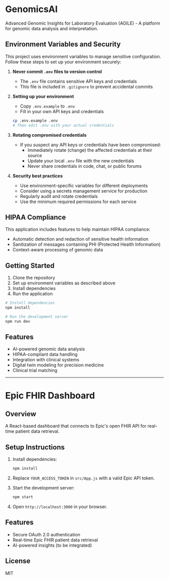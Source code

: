 # GenomicsAI

Advanced Genomic Insights for Laboratory Evaluation (AGILE) - A platform for genomic data analysis and interpretation.

## Environment Variables and Security

This project uses environment variables to manage sensitive configuration. Follow these steps to set up your environment securely:

1. **Never commit `.env` files to version control**
   - The `.env` file contains sensitive API keys and credentials
   - This file is included in `.gitignore` to prevent accidental commits

2. **Setting up your environment**
   - Copy `.env.example` to `.env`
   - Fill in your own API keys and credentials
   ```bash
   cp .env.example .env
   # Then edit .env with your actual credentials
   ```

3. **Rotating compromised credentials**
   - If you suspect any API keys or credentials have been compromised:
     - Immediately rotate (change) the affected credentials at their source
     - Update your local `.env` file with the new credentials
     - Never share credentials in code, chat, or public forums

4. **Security best practices**
   - Use environment-specific variables for different deployments
   - Consider using a secrets management service for production
   - Regularly audit and rotate credentials
   - Use the minimum required permissions for each service

## HIPAA Compliance

This application includes features to help maintain HIPAA compliance:

- Automatic detection and redaction of sensitive health information
- Sanitization of messages containing PHI (Protected Health Information)
- Context-aware processing of genomic data

## Getting Started

1. Clone the repository
2. Set up environment variables as described above
3. Install dependencies
4. Run the application

```bash
# Install dependencies
npm install

# Run the development server
npm run dev
```

## Features

- AI-powered genomic data analysis
- HIPAA-compliant data handling
- Integration with clinical systems
- Digital twin modeling for precision medicine
- Clinical trial matching

---

# Epic FHIR Dashboard

## Overview
A React-based dashboard that connects to Epic's open FHIR API for real-time patient data retrieval.

## Setup Instructions

1. Install dependencies:
   ```sh
   npm install
   ```

2. Replace `YOUR_ACCESS_TOKEN` in `src/App.js` with a valid Epic API token.

3. Start the development server:
   ```sh
   npm start
   ```

4. Open `http://localhost:3000` in your browser.

## Features
- Secure OAuth 2.0 authentication
- Real-time Epic FHIR patient data retrieval
- AI-powered insights (to be integrated)

## License
MIT
